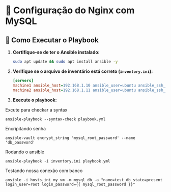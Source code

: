 # 📖 Configuração do Nginx com MySQL 

## 🚀 Como Executar o Playbook

1. **Certifique-se de ter o Ansible instalado:**
   ```sh
   sudo apt update && sudo apt install ansible -y
   ```

2. **Verifique se o arquivo de inventário está correto (`inventory.ini`):**
   ```ini
   [servers]
   machine1 ansible_host=192.168.1.10 ansible_user=ubuntu ansible_ssh_private_key_file=~/.ssh/id_rsa
   machine2 ansible_host=192.168.1.11 ansible_user=ubuntu ansible_ssh_private_key_file=~/.ssh/id_rsa
   ```

3. **Execute o playbook:**

Excute para checkar a syntax
```
ansible-playbook --syntax-check playbook.yml
```

Encripitando senha
```
ansible-vault encrypt_string 'mysql_root_password' --name 'db_password'
```

Rodando o ansible
```
ansible-playbook -i inventory.ini playbook.yml
```

Testando nossa conexão com banco
```
ansible -i hosts.ini my_vm -m mysql_db -a "name=test_db state=present login_user=root login_password={{ mysql_root_password }}"
```
